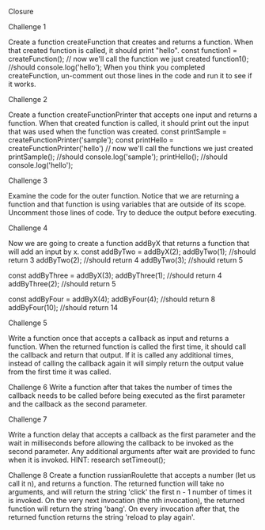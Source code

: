 Closure

Challenge 1

Create a function createFunction that creates and returns a function. When that created function is called, it should print "hello".
const function1 = createFunction();
// now we'll call the function we just created
function1(); //should console.log('hello');
When you think you completed createFunction, un-comment out those lines in the code and run it to see if it works.

Challenge 2

Create a function createFunctionPrinter that accepts one input and returns a function. When that created function is called, it should print out the input that was used when the function was created.
const printSample = createFunctionPrinter('sample');
const printHello = createFunctionPrinter('hello')
// now we'll call the functions we just created
printSample(); //should console.log('sample');
printHello(); //should console.log('hello');

Challenge 3

Examine the code for the outer function. Notice that we are returning a function and that function is using variables that are outside of its scope.
Uncomment those lines of code. Try to deduce the output before executing.

Challenge 4

Now we are going to create a function addByX that returns a function that will add an input by x.
const addByTwo = addByX(2);
addByTwo(1); //should return 3
addByTwo(2); //should return 4
addByTwo(3); //should return 5

const addByThree = addByX(3);
addByThree(1); //should return 4
addByThree(2); //should return 5

const addByFour = addByX(4);
addByFour(4); //should return 8
addByFour(10); //should return 14

Challenge 5

Write a function once that accepts a callback as input and returns a function. When the returned function is called the first time, it should call the callback and return that output. If it is called any additional times, instead of calling the callback again it will simply return the output value from the first time it was called.

Challenge 6
Write a function after that takes the number of times the callback needs to be called before being executed as the first parameter and the callback as the second parameter.

Challenge 7

Write a function delay that accepts a callback as the first parameter and the wait in milliseconds before allowing the callback to be invoked as the second parameter. Any additional arguments after wait are provided to func when it is invoked. HINT: research setTimeout();

Challenge 8
Create a function russianRoulette that accepts a number (let us call it n), and returns a function. The returned function will take no arguments, and will return the string 'click' the first n - 1 number of times it is invoked. On the very next invocation (the nth invocation), the returned function will return the string 'bang'. On every invocation after that, the returned function returns the string 'reload to play again'.